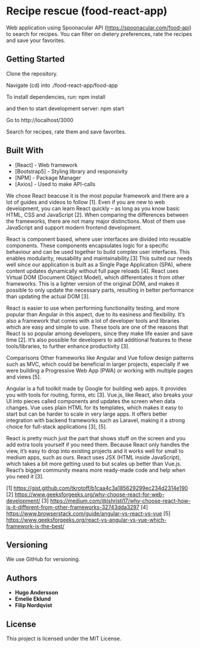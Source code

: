 # Recipe rescue (food-react-app)

Web application using Spoonacular API (https://spoonacular.com/food-api) to search for recipes.
You can filter on dietery preferences, rate the recipes and save your favorites.

## Getting Started

Clone the repository.

Navigate (cd) into ./food-react-app/food-app

To install dependencies, run:
npm install

and then to start development server:
npm start

Go to http://localhost/3000

Search for recipes, rate them and save favorites.


## Built With

* [React] - Web framework
* [Bootstrap5] - Styling library and responsivity
* [NPM] - Package Manager
* [Axios] - Used to make API-calls


We chose React beacuse it is the most popular framework and there are a lot of guides and videos to follow [1]. Even if you are new to web development, you can learn React quickly – as long as you know basic HTML, CSS and JavaScript [2].
When comparing the differences between the frameworks, there are not many major distinctions. Most of them use JavaScript and support modern frontend development.

React is component based, where user interfaces are divided into reusable components. These components encapsulates logic for a specific behaviour and can be used together to build complex user interfaces. This enables modularity, reusability and maintainability.[3] This suited our needs well since our application is built as a Single Page Application (SPA), where content updates dynamically without full page reloads [4]. React uses Virtual DOM (Document Object Model), which differentiates it from other frameworks. This is a lighter version of the original DOM, and makes it possible to only update the necessary parts, resulting in better performance than updating the actual DOM [3].

React is easier to use when performing functionality testing, and more popular than Angular in this aspect, due to its easiness and flexibility.  It’s also a framework that comes with a lot of developer tools and libraries which are easy and simple to use. These tools are one of the reasons that React is so popular among developers, since they make life easier and save time [2]. It’s also possible for developers to add additional features to these tools/libraries, to further enhance productivity [3].

Comparisons
Other frameworks like Angular and Vue follow design patterns such as MVC, which could be beneficial in larger projects, especially if we were building a Progressive Web App (PWA) or working with multiple pages and views [5].

Angular is a full toolkit made by Google for building web apps. It provides you with tools for routing, forms, etc  [3]. 
Vue.js, like React, also breaks your UI into pieces called components and updates the screen when data changes. Vue uses plain HTML for its templates, which makes it easy to start but can be harder to scale in very large apps. It offers better integration with backend frameworks such as Laravel, making it a strong choice for full-stack applications [3], [5].

React is pretty much just the part that shows stuff on the screen and you add extra tools yourself if you need them. Because React only handles the view, it’s easy to drop into existing projects and it works well for small to medium apps, such as ours. React uses JSX (HTML inside JavaScript), which takes a bit more getting used to but scales up better than Vue.js. React’s bigger community means more ready-made code and help when you need it [3].


[1] https://gist.github.com/tkrotoff/b1caa4c3a185629299ec234d2314e190
[2] https://www.geeksforgeeks.org/why-choose-react-for-web-development/
[3] https://medium.com/@jshristi17/why-choose-react-how-is-it-different-from-other-frameworks-32743dda3297
[4] https://www.browserstack.com/guide/angular-vs-react-vs-vue
[5] https://www.geeksforgeeks.org/react-vs-angular-vs-vue-which-framework-is-the-best/


## Versioning

We use GitHub for versioning.

## Authors

* **Hugo Andersson**
* **Emelie Eklund**
* **Filip Nordqvist**

## License

This project is licensed under the MIT License.

